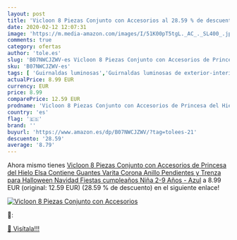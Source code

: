 ```yaml
---
layout: post
title: 'Vicloon 8 Piezas Conjunto con Accesorios al 28.59 % de descuento'
date: 2020-02-12 12:07:31
image: 'https://m.media-amazon.com/images/I/51K00pT5tgL._AC_._SL400_.jpg'
comments: true
category: ofertas
author: 'tole.es'
slug: 'B07NWCJZWV-es Vicloon 8 Piezas Conjunto con Accesorios de Princesa del...'
sku: 'B07NWCJZWV-es'
tags: [ 'Guirnaldas luminosas','Guirnaldas luminosas de exterior-interior','Iluminación','navidad', ]
actualPrice: 8.99 EUR
currency: EUR
price: 8.99
comparePrice: 12.59 EUR
prodname: 'Vicloon 8 Piezas Conjunto con Accesorios de Princesa del Hielo Elsa  Contiene Guantes  Varita  Corona  Anillo  Pendientes y Trenza  para Halloween  Navidad  Fiestas  cumpleaños  Niña  2-9 Años - Azul'
country: 'es'
flag: '🇪🇸'
brand: ''
buyurl: 'https://www.amazon.es/dp/B07NWCJZWV/?tag=tolees-21'
descuento: '28.59'
average: '8.79'
---
```


Ahora mismo tienes [Vicloon 8 Piezas Conjunto con Accesorios de Princesa del Hielo Elsa  Contiene Guantes  Varita  Corona  Anillo  Pendientes y Trenza  para Halloween  Navidad  Fiestas  cumpleaños  Niña  2-9 Años - Azul](https://www.amazon.es/dp/B07NWCJZWV/?tag=tolees-21) a 8.99 EUR (original: 12.59 EUR) (28.59 %  de descuento) en el siguiente enlace!

[![Vicloon 8 Piezas Conjunto con Accesorios](https://m.media-amazon.com/images/I/51K00pT5tgL._AC_._SL400_.jpg)](https://www.amazon.es/dp/B07NWCJZWV/?tag=tolees-21)

🔎:


[🛒 Visítala!!!](https://www.amazon.es/dp/B07NWCJZWV/?tag=tolees-21)
